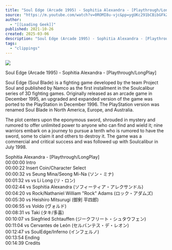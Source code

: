 ```yaml
---
title: "Soul Edge (Arcade 1995) - Sophitia Alexandra - [Playthrough/LongPlay]"
source: "https://m.youtube.com/watch?v=0ROMI8u-vjc&pp=ygUKc291bCBibGFkZQ%3D%3D"
author:
  - "[[Loading Geek]]"
published: 2021-10-26
created: 2025-03-06
description: "Soul Edge (Arcade 1995) - Sophitia Alexandra - [Playthrough/LongPlay]Soul Edge (Soul Blade) is a fighting game developed by the team Project Soul and published by Namco as the first installment in t"
tags:
  - "clippings"
---
```

![](https://www.youtube.com/watch?v=0ROMI8u-vjc)  

Soul Edge (Arcade 1995) - Sophitia Alexandra - \[Playthrough/LongPlay\]  
  
Soul Edge (Soul Blade) is a fighting game developed by the team Project Soul and published by Namco as the first installment in the Soulcalibur series of 3D fighting games. Originally released as an arcade game in December 1995, an upgraded and expanded version of the game was ported to the PlayStation in December 1996. The PlayStation version was renamed Soul Blade in North America, Europe, and Australia.  
  
The plot centers upon the eponymous sword, shrouded in mystery and rumored to offer unlimited power to anyone who can find and wield it; nine warriors embark on a journey to pursue a tenth who is rumored to have the sword, some to claim it and others to destroy it. The game was a commercial and critical success and was followed up with Soulcalibur in July 1998.  
  
Sophitia Alexandra - \[Playthrough/LongPlay\]  
00:00:00 Intro  
00:00:22 Insert Coin/Character Select  
00:00:32 vs Seung Mina/Seong Mi-Na (ソン・ミナ)  
00:01:32 vs vs Li Long (リ・ロン)  
00:02:44 vs Sophitia Alexandra (ソフィーティア・アレクサンドル)  
00:04:20 vs Rock/Nathaniel William "Rock" Adams (ロック・アダムズ)  
00:05:30 vs Heishiro Mitsurugi (御剣 平四郎)  
00:06:55 vs Voldo (ヴォルド)  
00:08:31 vs Taki (タキ/多喜)  
00:10:07 vs Siegfried Schtauffen (ジークフリート・シュタウフェン)  
00:11:04 vs Cervantes de León (セルバンテス・デ・レオン)  
00:12:47 vs SoulEdge/Inferno (インフェルノ)  
00:13:54 Ending  
00:14:39 Credits